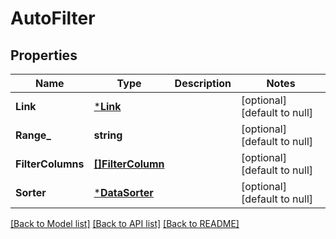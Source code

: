 # AutoFilter

## Properties
Name | Type | Description | Notes
------------ | ------------- | ------------- | -------------
**Link** | [***Link**](Link.md) |  | [optional] [default to null]
**Range_** | **string** |  | [optional] [default to null]
**FilterColumns** | [**[]FilterColumn**](FilterColumn.md) |  | [optional] [default to null]
**Sorter** | [***DataSorter**](DataSorter.md) |  | [optional] [default to null]

[[Back to Model list]](../README.md#documentation-for-models) [[Back to API list]](../README.md#documentation-for-api-endpoints) [[Back to README]](../README.md)



